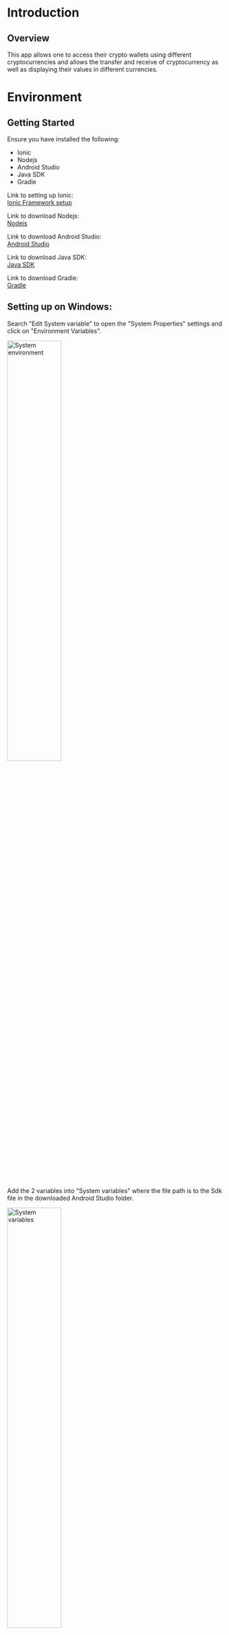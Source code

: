 # **Introduction**

## **Overview**

This app allows one to access their crypto wallets using different cryptocurrencies and allows the transfer and receive of cryptocurrency as well as displaying their values in different currencies.

# **Environment**

## **Getting Started**

Ensure you have installed the following:

- Ionic
- Nodejs
- Android Studio
- Java SDK
- Gradle

Link to setting up Ionic:  
[Ionic Framework setup](https://ionicframework.com/docs/intro/cli)

Link to download Nodejs:   
[Nodejs](https://nodejs.org/en/)

Link to download Android Studio:  
[Android Studio](https://developer.android.com/studio)

Link to download Java SDK:  
[Java SDK](https://www.java.com/en/download/)

Link to download Gradle:  
[Gradle](https://gradle.org/install/)

## **Setting up on Windows:**  

Search "Edit System variable" to open the "System Properties" settings and click on "Environment Variables".

<img src="https://user-images.githubusercontent.com/60563965/184846251-53fe6992-708c-49cd-910e-513a1cce6077.png" alt="System environment" title="System environment" width="50%">

Add the 2 variables into "System variables" where the file path is to the Sdk file in the downloaded Android Studio folder.

<img src="https://user-images.githubusercontent.com/60563965/184846699-adf4f72a-8d35-4846-a9fb-178a8e8bacf8.png" alt="System variables" title="System variables" width="50%">  

&nbsp;

# **Starting Out**

## **Clone the project from GitHub**

[Source code](https://github.com/jaylim/mobile-web3/tree/main)

## **Running the app to debug**

Navigate into the project directory and type into the terminal

``` 
ionic serve
```

The app will be opened in the browser and be found at:

[http://localhost:8100/](http://localhost:8100/)

## **To run the app on Android:**

In the project directory type into the terminal

```
 ionic build
 npx cap sync android
 npx cap open android 
```

The app should open in Android Studio where you can run the app on an emulator with a virtual device or on an Android device.  
[Deploying on Android](https://ionicframework.com/docs/developing/android)

## **To run the app on iOS:**

[Deploying on iOS](https://ionicframework.com/docs/developing/ios)

# **Directories**

`/android` - contains the files to allow the app to run on Android devices.   
`/e2e` - the end to end folder.   
`/resources` - folder containing the resources for the app.    
`/src` - the folder for the source files.   
`/typings` - contains the Tyoescript definition files.  

## **The source code can be found in in the folder:**
**`/mobile-web3/src/app`**

&nbsp;

# **Opening the app for the first time**
Upon opening the app for the first time the user will be greeted with a splash screen. 
&nbsp;

<img src="https://user-images.githubusercontent.com/60563965/185289195-18655573-78e3-40aa-9e17-fb4360b6d1e8.png" alt="splash1" width="30%">
<img src="https://user-images.githubusercontent.com/60563965/185289414-ff05cdda-02de-4d43-9860-5b8e650a5db4.png" alt="splash2" width="30%">
<img src="https://user-images.githubusercontent.com/60563965/185289684-a619b2ce-e2b9-4398-b453-4e184fa36688.png" alt="splash3" width="30%">
<img src="https://user-images.githubusercontent.com/60563965/185289762-5e496b93-f395-475f-85dd-c4213994189b.png" alt="splash4" width="30%">

&nbsp;

### **The files for the splash screen page will be found in:**
**`/mobile-web3/src/app/home`**
- The front end is found in - `/mobile-web3/src/app/home/home.page.html`  
- The app logic is found in - `/mobile-web3/src/app/home/home.page.ts`

<details>
    <summary>Code documentation</summary>

Upon initialization, it will initialize the web3 functions. Upon construction it set the default network and the default currency in the local storage and set the array of languages used in the `languages` field.

- **`pushWelcome()`**  
  - Opens the welcome page.

- **`changeLanguage()`**  
  - Translates and set as default language based on `defaultLanguage` field.

</details>
&nbsp;

The splash screen will have 4 slides and the last slide contains an option to change the language and a start button that will open the welcome page.

### **The files for the change language page will be found in:**  
**`/mobile-web3/src/app/change-language`**
- The front end is found in - `/mobile-web3/src/app/change-language/change-language.page.html`  
- The app logic is found in - `/mobile-web3/src/app/change-language/change-language.page.ts`


<details>
    <summary>Code documentation</summary>

Upon initialization an array of languages are added where each language is in the form of an array where each contains 2 strings, one for the title and one of the code.

- **`changeLanguage(p)`**  
  - Changes the `default_language` value in the local storage.

- **`dismissModal()`**  
  - Closes the modal.

</details>
&nbsp;

Upon opening the welcome page the user will be greeted with 2 options, one to create a wallet and one to import a wallet. All options will first require the user to input a pin and input the pin again for a second time to confirm.

<img src="https://user-images.githubusercontent.com/60563965/185290168-b2fb365a-d90c-4313-8e20-9f591de92cbb.png" alt="welcome" width="40%">

### **The files for the welcome page will be found in:**  
**`/mobile-web3/src/app/welcome`**

- The front end is found in - `/mobile-web3/src/app/welcome/welcome.page.html`  
- The app logic is found in - `/mobile-web3/src/app/welcome/welcome.page.ts`

<details>
    <summary>Code documentation</summary>

Upon construction, check if there's a wallet, if yes, open the tabs page, else set the `showPage` field to true.

- **`pushImportPage()`**  
  - Opens the import wallet page to import a wallet.

- **`pushCreateWalletPage()`** 
  - Opens the mnemonic page to create a wallet.

</details>
&nbsp;

### **The files for the create wallet page will be found in:**  
**`/mobile-web3/src/app/mnemonic`**

- The front end is found in - `/mobile-web3/src/app/mnemonic/mnemonic.page.html`  
- The app logic is found in - `/mobile-web3/src/app/mnemonic/mnemonic.page.ts`

<details>
    <summary>Code documentation</summary>

Upon initialization it will generate a mnemonic. Upon construction sets the translation of the text and sets the derivation paths in the local storage. If there is a pin in the storage, get the wallet path from the local storage and store in the relevant fields, and set the current network in the field.

- **`generateMnemonic()`**  
  - Sets the `strength` variable based on the value of `value_selected` field. Generates a mnemonic with the `generateMnemonic()` function from bip39 using a word list and the `strength` variable and assign to the `mnemonic` field. Use split the mnemonic into an array and use to to call the `arrangeMnemonic()` function.

- **`copyMnemonic()`**  
  - Copies the mnemonic stored in the field to the clipboard and calls the `toastMessage()` function to display a success message as a toast.

- **`arrangeMnemonic()`**  
  - Arranges the list of mnemonics in a grid of 3 columns.

- **`getAddress(mnemonic)`**  
  -Gets the address of the wallet using the mnemonic input as the parameter and is stored in the local storage and storing the encryption keys in the storage.

- **`handleInput(input)`**  
  - `input` - a string representing the corresponding button clicked.  
  - Handles the input from the keypad for creating the pin, first checks if the button pressed is clear, if it is sets the `pin` field to an empty string, else add `input` to `pin`, if the length of `pin` is 4, delay for 0.1s and sets `verifyPin` field to true to verify the pin.

- **`handleConfirmInput(input)`**  
  - `input` - a string representing the corresponding button clicked.  
  - Handles the input from the keypad for creating the pin, first checks if the button pressed is clear, if it is sets the `pin` field to an empty string, else add `input` to `confirmPin`, if the length of `confirmPin` is 4, delay for 0.1s and checks if `confirmPin` is same as `pin`, if it is sets `createPin` and `verifyPin` fields to false and finish, else calls `presentAlert()`, set `verifyPin` to false, and `confirmPin` and `pin` to an empty string and finish.

- **`presentAlert()`**  
  - Presents an alert to inform the user the pin for confirmation doesn't match.

- **`presentAlert2FA()`**  
  - Presents an alert, has 2 buttons, one for yes and opens the **`two-factor-authentication`**page, and one for no which saves the wallet information in local storage and opens the `dashboard` page.

- **`setTranslation()`**  
  - The function calls the `TranslateService` class to get text for each given parameter translated to the target language and the text will be assigned to the field that corresponds to the text.

</details>
&nbsp;

The import wallet option opens the import wallet page and gives an option to import with private key and import with mnemonic.

### **The files for the import wallet page will be found in:**  
**`/mobile-web3/src/app/import-wallet`**

- The front end is found in - `/mobile-web3/src/app/import-wallet/import-wallet.page.html`  
- The app logic is found in - `/mobile-web3/src/app/import-wallet/import-wallet.page.ts`  

<details>
    <summary>Code documentation</summary>

Upon initialization, it will call the `arrangeMnemonic()` function with an empty string, and on construction it will set up the array of networks in the `networks` field and call the `setTranslation()` function.

- **`handleInput(input)`**  
  - `input` - a string representing the corresponding button clicked.  
  - Handles the input from the keypad for creating the pin, first checks if the button pressed is clear, if it is sets the `pin` field to an empty string, else add `input` to `pin`, if the length of `pin` is 4, delay for 0.1s and sets `verifyPin` field to true to verify the pin.

- **`handleConfirmInput(input)`**  
  - `input` - a string representing the corresponding button clicked.  
  - Handles the input from the keypad for creating the pin, first checks if the button pressed is clear, if it is sets the `pin` field to an empty string, else add `input` to `confirmPin`, if the length of `confirmPin` is 4, delay for 0.1s and checks if `confirmPin` is same as `pin`, if it is sets `createPin` and `verifyPin` fields to false and finish, else calls `presentAlert()`, set `verifyPin` to false, and `confirmPin` and `pin` to an empty string and finish. 

- **`doContinue()`**  
  - Submits the mnemonic and checks if the submitted mnemonic is valid.

- **`submitPKey()`**  
  - Checks if the network used is Solana Network, if it is use to private key from `myPrivateKey` field to login to Solana with necessary information, else use the private key from `myPrivateKey` to log into Ethereum with the necessary information.

- **`arrangeMnemonic()`** 
  - Arranges the list of mnemonics in a grid of 3 columns.

- **`pasteMnemonic()`**  
  - Pastes the contents of the clipboard in the form of a space-delimited list to `list_mnemonic` and arrange the mnemonic with the `arrangeMnemonic()` function.

- **`switchValue(value)`**   
  - Assigns the `value` parameter to the `value_selected` field and call the `arrangeMnemonic()` function with an empty string as parameter.

- **`importPKey(ev)`**  
  - Assigns the `myPrivateKey` field with the `ev` parameter.

- **`getAddress(mnemonic)`**  
  - Gets the address of the wallet using the mnemonic input as the parameter and is stored in the local storage and storing the encryption keys in the storage.

- **`presentAlert()`**  
  - Presents an alert to inform the user the pin for confirmation doesn't match.

- **`presentAlert2()`**  
  - Presents an alert to inform the user the pin inputted is invalid and they have to try again.

- **`presentAlert2FA()`**  
  - Presents an alert, has 2 buttons, one for yes and opens the **`two-factor-authentication`** page, and one for no which saves the wallet information in local storage and opens the `dashboard` page.

- **`changeNetwork()`**  
  - Changes the `isSolanaNetwork` to the opposite of the current value.

- **`setTranslation()`**  
  - The function calls the `TranslateService` class to get text for each given parameter translated to the target language and the text will be assigned to the field that corresponds to the text.
 
- **`delay(ms)`**  
  - Adds a delay for `ms` amount of milliseconds.

</details>
&nbsp;

After creating or importing a wallet the dashboard page will be opened.

# **Opening the app on subsequent times**  
The user will be greeted with a pin page to input the pin to access the account, there is an option to reset the pin which opens a different page.

### **The files for the pin page will be found in:**  
**`/mobile-web3/src/app/pin`**

- The front end is found in - `/mobile-web3/src/app/pin/pin.page.html`  
- The app logic is found in - `/mobile-web3/src/app/pin/pin.page.ts`  

<details>
    <summary>Code documentation</summary>

Upon initialization, call the `checkCountDown()` function.

- **`pushResetPinPage()`**  
  - Opens the **`reset-wallet-pin`** page.

- **`handleInput(input)`**  
  - `input` - a string representing the corresponding button clicked.  
  - Handles the input from the keypad for creating the pin, first checks if the button pressed is clear, if it is sets the `pin` field to an empty string, else add `input` to `pin`, if the length of `pin` is 4, checks if the pin is the same as the pin stored in local storage. If the pin matches, opens the `dashboard` page, else increases the `incorrectPinCounter` field. If the counter is a multiple of 3, block the pin for a set duration of time, else call `presentAlert()` to present the alert.

- **`countDown(duration)`**  
  - Sets the countdown time and updates the time left in the html every 1s.

- **`presentAlertPinBlocked(duration)`**  
  - Presents an alert showing the amount of time left when the pin has been blocked for multiple incorrect attempts.

- **`presentAlert()`**  
  - Presents and alert showing the amount of attempts remaining before the pin gets blocked.

- **`checkCountDown()`**  
  - Get the time when the countdown ends and set it as a variable `endTime`, and set the current time to the variable `now`. The variable `distance` will be the difference between `endTime` and `now`. If `now` is before `endTime`, call the `countDown()` function with `distance` to set the remaining time left. If `now` is the same or after `endTime` the countdown timer will stop showing.

- **`setTranslation()`**  
  - The function calls the `TranslateService` class to get text for each given parameter translated to the target language and the text will be assigned to the field that corresponds to the text.

</details>
&nbsp;

### **The files for the reset pin page will be found in:**  
**`/mobile-web3/src/app/reset-wallet-pin`**

- The front end is found in - `/mobile-web3/src/app/reset-wallet-pin/reset-wallet-pin.page.html`  
- The app logic is found in - `/mobile-web3/src/app/reset-wallet-pin/reset-wallet-pin.page.ts` 

<details>
    <summary>Code documentation</summary>

Upon initialization, it will call the `setTranslation()` function to set the text to the target language. Checks if the user has 2 factor authentication activated and display the relavent alert

- **`checkTwoFactorAuthenticationCode(userToken)`**  
  - Checks the validity of the 2 factor authenticaition.

- **`handleInput(input)`**  
  - `input` - a string representing the corresponding button clicked
  - Handles the input from the keypad for creating the pin, first checks if the button pressed is clear, if it is sets the `pin` field to an empty string, else add “input” to “pin”, if the length of “pin” is 4, delay for 0.1s and sets “verifyPin” field to true to verify the pin.

- **`handleConfirmInput(input)`**  
  - `input `- a string representing the corresponding button clicked.
  - Handles the input from the keypad for creating the pin, first checks if the button pressed is clear, if it is sets the `pin` field to an empty string, else add `input` to `confirmPin`, if the length of `confirmPin` is 4, delay for 0.1s, check if the pin is correct, if it is wrong, present an alert. If the pin is correct, get the private key from the storage and encrypt the private keys.

- **`delay(ms)`**  
  - Adds a delay for `ms` amount of milliseconds.

- **`presentAlert()`**  
  - Presents an alert informing the user the pin is incorrect.

- **`presentSuccessAlert()`**  
  - Presents an alert informing the user the pin is correct.

- **`presentAlert2FA()`**  
  - Presents an alert to give the user an option to set up 2 factor authentication.

- **`setTranslation()`**  
  - The function calls the `TranslateService` class to get text for each given parameter translated to the target language and the text will be assigned to the field that corresponds to the text.
</details> 
&nbsp;

# **Entering the app**   
The user will be greeted by the dashboard that show the current balance as well as the equivalent value of the balance.

<img src="https://user-images.githubusercontent.com/60563965/185352031-e309c36b-3de1-40c5-add0-32235bc8380a.png" alt="dashboard" width="40%">

### **The files for the dashboard page will be found in:**  
**`/mobile-web3/src/app/dashboard`**

- The front end is found in - `/mobile-web3/src/app/dashboard/dashboard.page.html`  
- The app logic is found in - `/mobile-web3/src/app/dashboard/dashboard.page.ts`

<details>
    <summary>Code documentation</summary>


A tab in the tabs page. Upon initialization, it will call the `setTranslation()` function. After it will get the token list, coins and icon list from the local storage and assign it to fields. The wallet address will be truncated. The `updateETHPrice()` and `getGlobalTokenList()` functions will be run.

- **`changeNetwork()`**  
  - Opens a modal to change networks.

- **`changeAccount()`**  
  - Opens a modal that provides the changing account service.

- **`copyAddr()`**  
  - Copies the contents of the `walletAddress` field to the clipboard, then calls the `toastMessage()` function with the `successCopyMessage` field as the parameter.

- **`addAccount()`**  
  - Calls the `alertAddAccount()` function.

- **`mainPushSendPage()`**  
  - Opens the **`send-transaction`** page.

- **`pushReceivePage(symbol, balance)`**  
  - Opens the **`receive-transaction`** page, with the parameters as extras for the navigation.

- **`pushSendPage(symbol, balance, address, usd)`**  
  - Opens the **`send-transaction`** page, with the parameters as extras for the navigation.

- **`doRefresh(refresher)`**  
  - Calls the refresher and calls the `updateETHPrice()` and `getGlobalTokenList()` functions and completes the refreshing process.

- **`truncateString(str, num)`**  
  - `str` - the string to be truncated.  
  - `num` - number of characters to be truncated.  
  - The function truncates the given string `str` leaving only the first `num` amount of characters and leaving "..." after. If the given string is shorter or the same length than the amount of characters of `num` the string will be returned as it is.

- **`truncateAddress(str)`**
  - `str` - the address to be truncated.  
  - Checks if the address `str` is longer than 20 characters, if it is, take the 1st 4 characters and the last 4 characters and concatenate them with "..." in between.

- **`toFixedDown(value, digit)`**  
  - `value` - the number that will be rounded.  
  - `digit` - the amount of decimal places to be rounded to, only works with whole numbers.  
  - Rounds the `value` to the amount of decimal places specified by the value of `digit` and will always round down the value.

- **`toastMessage(data)`**  
  - `data` - a string that will be presented in the toast.  
  - A toast will be created and will last for 1 seconds and present `data` as the message.

- **`getETHBalance()`**  
  - Checks if the `currentNetwork` field is `Solana Mainnet` if it is, gets the balance using the wallet address from `walletAddress`. The `tmp` variable is then created and will be assigned the balance divided by `LAMPORTS_PER_SOL`, and the `balanced_ETH` field from the local storage will be set with `tmp` after it gets stringfied.  
  - If the current network is not Solana Mainnet, the `tmpAddress` variable will be created and be assigned with `w_address` from the local storage. The `balance_ETH` field will be assigned with the balance.  
  - After setting `balance_ETH` in the local storage for both the if and else case, the `balance_ETH` field will be assigned with the same field from the local storage and the `value_ETH` field will be assigned with the number of `balance_ETH` multiplied with the number of `price_ETH`, and if `value_ETH` is not a number it will be set to 0.

- **`updateETHPrice()`**  
  - Updates the price of ETH in the current selected currency.

- **`getGlobalTokenList()`**  
  - Check if the `currentNetwork` field is "BSC Mainnet" if it is, set the `currentTokenListToUse` field to `myTokenBSC`. Then try calling the API.
    - API link - <ins>`https://tokens.pancakeswap.finance/pancakeswap-extended.json`</ins>   
  - If the `tokens` array in the api has a length more than 0, assign an empty array to the `allTokenList` field. Then loop through the `tokens` array, adding each entry into the `allTokenList` array. Then call the `removeExistingToken()` and `removeExistingFavouriteToken()` functions with the `coins` field as the parameter, and set the `allTokensBSC` field in the storage with the `allTokenList` field as a string.  
  - If an error happens, a variable `allTokens` will be assigned with the `allTokensBSC` field from the storage after being parsed, and if `allTokens` is not null, and array will be formed from `allTokens` and assigned to the `allTokenList` field.  
  - Then try to call the api for getting the token of the given wallet address. If the length of the `coins` array in the API is more than or equal to 0, call the `tidyTokenInfo()` function with the `data.items` from the api as the parameter.   
    - API link - <ins>`https://api.covalenthq.com/v1/56/address/`</ins>, and uses the `walletAddress` and `currentCurrency` fields as the query parameters.  
  - If the `currentNetwork` field is not `BSC Mainnet`, repeat the process for "Solana Mainnet".
    - API for token list - <ins>`https://cdn.jsdelivr.net/gh/solana-labs/token-list@latest/src/tokens/solana.tokenlist.json`</ins>  
    - API for wallet address - <ins>`https://api.covalenthq.com/v1/1399811149/address/`</ins>, and uses the `walletAddress` and `currentCurrency` fields as the query parameters. 

- **`removeExistingToken(tokenList)`**  
  - `tokenList` - an array of tokens.  
  - Removes the tokens from the `allTokenList` array that matches an entry in `tokenList`.

- **`removeExistingFavouriteToken(tokenList)`**  
  - `tokenList` - an array of tokens.   
  - Removes the favorite tokens from the `allFavouriteTokenList` array that matches an entry in `tokenList`.

- **`tidyTokenInfo(tokenList)`**  
  - `tokenList` - an array of tokens.  
  - Loops through `tokenList` and checks if the current network in the `currentNetwork` field matches the corresponding token in the `contract_name` field of `tokenList`, if it is skip to the next iteration, else set the relevant fields about the tokens in the local storage and storage.

- **`getDataUri(targetUrl, tokenSymbol)`**  
  - `targetUrl` - the url to get the file.  
  - `tokenSymbol` - the filename without the extension  
  - Gets the file from the target url and returns the downloaded file, if an error occurs, it will be logged to the console.

- **`delay(ms)`**  
  - Adds a delay for `ms` amount of milliseconds.

- **`alertAddAccount()`**  
  - Creates an alert for adding an account, creating an account and closing the alert.

- **`createNewAccount()`**  
  - Sets the `accountList` field to an empty array. Checks if the current network is either BSC, ETH or MATIC Mainnets, if yes, change the relevant account information in the local storage and as well as change the `derivationPath` field. If the current network is Solana Mainnet, change the `derivationPath` field.

- **`setTranslation()`**  
  - The function calls the `TranslateService` class to get text for each given parameter translated to the target language and the text will be assigned to the field that corresponds to the text.

</details>
&nbsp;

From the top left to the top right, there is a button that opens a modal window that is for changing the network, changing account and the menu. There are also button that opens the page to send currency and receive currency which are below the displayed currency. Below this section is a list of past transactions.

### **The files for the change network window will be found in:**  
**`/mobile-web3/src/app/change-network`**

- The front end is found in - `/mobile-web3/src/app/change-network/change-network.page.html`  
- The app logic is found in - `/mobile-web3/src/app/change-network/change-network.page.ts`

<details>
    <summary>Code documentation</summary>

Upon initialization the `setTranslation()` function is called. Upon construction an array of networks will be added to the `networkList` array, names of each network will be added into the array. The `selectedNetwork` field will be assigned with `current_network` from the local storage.

- **`changeNetwork(p)`**
  - Changes the network and store in local storage. If there is no `walletAddress` then the `alertEmptyWalletAdress()` function is called, else variables from the local storage will be changed and variables will be removed from the storage.

- **`dismissModal()`**  
  - Closes the modal.

- **`alertEmptyWalletAdress()`**  
  - Creates an alert with header, subheader, and messages based on the fields. Also contains 3 buttons, one button for creating a wallet that redirects to the **`mnemonic`** page with the role of 'ok', one button to import a wallet that redirects to the **`import-wallet`** page with the role of 'ok' and one button to cancel and assigns the `currentNetwork` field to the `selectedNetwork`.

- **`setTranslation()`**  
  - The function calls the `TranslateService` class to get text for each given parameter translated to the target language and the text will be assigned to the field that corresponds to the text.

</details>
&nbsp;

### **The files for the change account window will be found in:**  
**`/mobile-web3/src/app/change-account`**

- The front end is found in - `/mobile-web3/src/app/change-account/change-accountin.page.html`  
- The app logic is found in - `/mobile-web3/src/app/change-account/change-account.page.ts`

<details>
    <summary>Code documentation</summary>

Upon initialization, get the account list and private key list from the local storage.  

- **`changeAccount(index)`**  
  - Changes the account to the account of the given index.

- **`dismissModal()`**  
  - Closes the modal.  

</details>
&nbsp; 

### **The files for the send transaction page will be found in:**  
**`/mobile-web3/src/app/send-transaction`**

- The front end is found in - `/mobile-web3/src/app/send-transaction/send-transaction.page.html`  
- The app logic is found in - `/mobile-web3/src/app/send-transaction/send-transaction.page.ts`

<details>
    <summary>Code documentation</summary>

Upon initialization, it will call the `setTranslation()` function to set the text to the target language. Import information from the local storage to the field. Call the `checkCountDown()` function to check if the countdown is over. If the current network is not Solana, call the `getGasFeeEstimate()` function to get an estimate of the gas fee, else get the private key for solana from the local storage and store it in the `solanaPrivKey` field.  

- **`getGasFeeEstimate()`**  
  - Check if the network is BSC, if yes, call the api to get the gas fee for "fast", "average" and "slow".
    - API link - <ins>`https://api.bscscan.com/api?module=gastracker&action=gasoracle&apikey=G5FQSQ8C4GP129JF8PZGBVTGJ89PCQ8F8R`</ins>

- **`checkCountDown()`**  
  - Check if the count down timer has finished.  
  - Get the time when the countdown ends and set it as a variable `endTime`, and set the current time to the variable `now`. The variable `distance` will be the difference between `endTime` and `now`. If `now` is before `endTime`, call the `countDown()` function with `distance` to set the remaining time left. If `now` is the same or after `endTime` the countdown timer will stop showing.

-  **`scanQR()`**  
  - Uses the barcode scanner plugin and opens the camera to scan a QR code. Check the address of the QR code, and finish scanning.

- **`sendAllBalance()`**  
  - Sends the payment as long as the current value is less than or equals to the balance.

- **`countDown(duration)`**  
  - Sets the countdown time and updates the time left in the html every 1s.

- **`handleInput(input)`**  
  - `input` - a string representing the corresponding button clicked.  
  - Handles the input from the keypad for creating the pin, first checks if the button pressed is clear, if it is sets the `pin` field to an empty string, else add `input` to `pin`, if the length of `pin` is 4, presents a loading screen for verifying the pin. Checks if the pin is the same as the pin stored in local storage. If the pin matches, opens the **`dashboard`** page, else increases the `incorrectPinCounter` field. If the counter is a multiple of 3, block the pin for a set duration of time, else call `presentAlert()` to present the alert. Then closes the loading screen.

- **`presentAlertPinBlocked(duration)`**  
  - Presents an alert showing the amount of time left when the pin has been blocked for multiple incorrect attempts.

- **`presentAlert()`**  
  - Presents an alert showing the amount of attempts remaining before the pin gets blocked.

- **`presentNoTokenAccountAlert()`**   
  - Presents an alert informing the user that there is no token account and gives the option to create a token account or cancel.

- **`presentsCreatedTokenAccountAlert()`**  
  - Alerts after a token account is created and has the option of creating a transaction.

- **`checkAddress(ev)`**  
  - Checks the validity of the given address `ev`.

- **`updateAmountToSend(ev)`**  
  - Checks if the amount is enough to be sent, if the current amount is less than the balance, call the `updateValue()` function with the amount to send and set the `insufficientBalance` field to false, else set the `insufficientBalance` field to true.

- **`updateValue(tokenAmount)`**  
  - Updates the value of the token in USD.

- **`toFixedDown(value, digit)`**  
  - `value` - the number that will be rounded.
  - `digit` - the amount of decimal places to be rounded to, only works with whole numbers.
  - Rounds the `value` to the amount of decimal places specified by the value of `digit` and will always round down the value.

- **`openBrowser(transactionHash)`**  
  - Opens a browser with the corresponding network that the transaction was done in to display the transaction.

- **`shareReceipt()`**  
  - Captures a screenshot and opens a modal to allow sharing the screenshot to other apps.

- **`setTranslation()`**  
  - The function calls the `TranslateService` class to get text for each given parameter translated to the target language and the text will be assigned to the field that corresponds to the text.

- **`backToRoot()`**  
  - Changes to the **`dashboard`** page.

- **`toConfirmSend()`**  
  - Sets the `enterPin` field to be true.

- **`createTransaction()`**  
  - Opens a loading screen and process the amount that will be sent.

- **`createTokenAccount()`**  
  - Opens a loading screen and process the creation of the token account.

- **`sendTransaction()`**  
  - Opens a loading screen and process the tokens to be sent.

- **`toBaseUnit(value, decimals, BN)`**  
  - Converts a number into a big number.

- **`presentAlertTransactionFailed()`**  
  - Presents an alert informing the failure in the transaction. Has a button with the 'ok' role that calls the `backToRoot()` function to return to the `dashboard` page.

</details>
&nbsp;

### **The files for the receive transaction page will be found in:**  
**`/mobile-web3/src/app/receive-transaction`**

- The front end is found in - `/mobile-web3/src/app/receive-transaction/receive-transaction.page.html`  
- The app logic is found in - `/mobile-web3/src/app/receive-transaction/receive-transaction.page.ts`

<details>
    <summary>Code documentation</summary>


Upon initialization, it will call the `setTranslation()` function to set the text to the target language. Sets the `t_symbol` field to the corresponding network if it's Ethereum, BSC or Polygon, else it will be left as undefined. Set the `t_balance` field to the balance stored in the local storage, if there's no balance, leave `t_balace` as undefined.

- **`socialShare()`**  
  - Opens a modal to share to other apps.

- **`presentToast()`**  
  - Presents a toast announcing that message has be successfully copied for 1s

- **`copyText()`**  
  - Copies the wallet address to the clipboard and call `presentToast()` to announce the success.

- **`toFixedDown(value, digit)`**  
  - `value` - the number that will be rounded.  
  - `digit` - the amount of decimal places to be rounded to, only works with whole numbers.  
  - Rounds the `value` to the amount of decimal places specified by the value of `digit` and will always round down the value.

- **`setTranslation()`**  
  - The function calls the `TranslateService` class to get text for each given parameter translated to the target language and the text will be assigned to the field that corresponds to the text.

</details>
&nbsp;

# **Menu**
The side menu presents a couple of options.  
- `Home` - returns to the **`dashboard`** page.  
- `Send` - opens the page to send currency.  
- `Receive` - opens the page to receive currency.  
- `Transactions` - opens the page to show the transaction history.  
- `NFT Inventory` - opens the page to show the NFT inventory.  
- `Settings` - opens the settings page.
- `Exit Wallet` - logs out of the wallet.

<img src="https://user-images.githubusercontent.com/60563965/185352450-e7d7c0f8-bcb4-4f9c-b5dc-993df4ed5296.png" alt="menu" width="40%">

### **The files for the transactions page will be found in:**  
**`/mobile-web3/src/app/transaction-history`**

- The front end is found in - `/mobile-web3/src/app/transaction-history/transaction-history.page.html`  
- The app logic is found in - `/mobile-web3/src/app/transaction-history/transaction-history.page.ts`  

<details>
    <summary>Code documentation</summary>

Upon initialization, it will call the `setTranslation()` function to set the text to the target language. Save the transaction symbol, list of tokens from an API, url for the tokens and the current cryptocurrency. Call the `getTransaction()` function.
 - API link for token list - <ins>`https://tokens.pancakeswap.finance/pancakeswap-extended.json`</ins>

- **`changeTxType()`**  
  - Returns the token symbol based on the transaction type.

- **`openCalendar()`**  
  - Opens a modal to display a calendar.

- **`presentLoadingCustom()`**  
  - Presents a custom loading screen.

- **`getTransactions()`**  
  - Gets a list of all the past transactions.

- **`getSolTransaction()`**  
  - Gets the most recent 1000 transactions on Solana.

- **`updateTxRange()`**   
  - Displays all the past transactions of the current network.

- **`doInfinite(infiniteScroll)`**  
  - Implements for the infinite scroll in the ionic framework

- **`openBrowser(url)`**  
  - Opens the transaction of the current network in the browser

- **`truncateAddress(str)`**  
  - Checks if the address `str` is longer than 20 characters, if it is, take the 1st 4 characters and the last 4 characters and concatenate them with "..." in between.

- **`copyTxHash(txHash)`**  
  - Copies the transaction hash `txhash` to clipboard and calls `toastMessage()` to announce the success.

- **`toastMessage(data)`**  
  - Presents a toast with the message `data`.

- **`setTranslation()`**  
  - The function calls the `TranslateService` class to get text for each given parameter translated to the target language and the text will be assigned to the field that corresponds to the text.

</details>
&nbsp;

### **The files for the NFT inventory page will be found in:**  
**`/mobile-web3/src/app/nft-inventory`**

- The front end is found in - `/mobile-web3/src/app/nft-inventory/nft-inventory.page.html`  
- The app logic is found in - `/mobile-web3/src/app/nft-inventory/nft-inventory.page.ts` 

<details>
    <summary>Code documentation</summary>

> No code yet

</details>
&nbsp;

### **The files for the settings page will be found in:**  
**`/mobile-web3/src/app/settings`**

- The front end is found in - `/mobile-web3/src/app/settings/settings.page.html`  
- The app logic is found in - `/mobile-web3/src/app/settings/settings.page.ts`  

<details>
    <summary>Code documentation</summary>

Upon initialization, it will call the `setTranslation()` function to set the text to the target language.

- **`copyPrivateKey()`**  
  - Sets the `enterPin` field to be true.

- **`changeLanguage()`**  
  - Opens a modal to change language.

- **`changeCurrency()`**  
  - Opens a modal to change the currency.

- **`handleInput(input)`**  
  - `input` - a string representing the corresponding button clicked.  
  - Handles the input from the keypad for creating the pin, first checks if the button pressed is clear, if it is sets the `pin` field to an empty string, else add `input` to `pin`, if the length of `pin` is 4, presents a loading screen for verifying the pin. Checks if the pin is the same as the pin stored in local storage. If the pin matches, opens the `dashboard` page, else increases the `incorrectPinCounter` field. If the counter is a multiple of 3, block the pin for a set duration of time, else call `presentAlert()` to present the alert. Then closes the loading screen.

- **`presentAlert()`**  
  - Presents an alert showing the amount of attempts remaining before the pin gets blocked.

-  **`presentAlertPinBlocked(duration)`**  
  - Presents an alert showing the amount of time left when the pin has been blocked for multiple incorrect attempts.

- **`doAction(p)`**  
  - Calls a function based on the `component` variable of the parameter `p`.

- **`resetWalletPin()`**  
  - Opens the page to reset the wallet pin.

- **`toastMessage(data)`**  
  - Presents a toast with "data" as the message for 3s.

- **`resentChangeCurrencyLoading()`**  
  - Presents a loading screen for 1s and open the **`dashboard`** page.

- **`toggleRequirePin()`**   
  - Sets the `requirepin` field in the local storage with the `requirePin` field after being stringified.

- **`countDown(duration)`**  
  - Sets the countdown time and updates the time left in the html every 1s.

- **`setTranslation()`**  
  - The function calls the `TranslateService` class to get text for each given parameter translated to the target language and the text will be assigned to the field that corresponds to the text.

</details>
